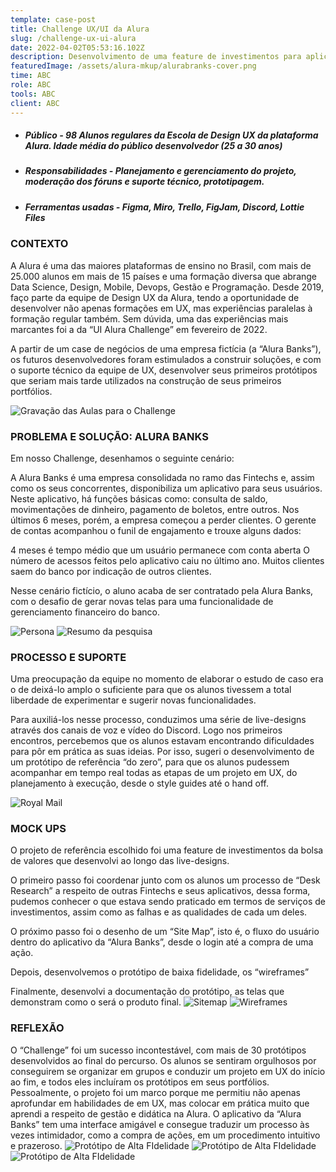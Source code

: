 ```yaml
---
template: case-post
title: Challenge UX/UI da Alura
slug: /challenge-ux-ui-alura
date: 2022-04-02T05:53:16.102Z
description: Desenvolvimento de uma feature de investimentos para aplicativo bancário, como metodologia de ensino dentro da formação em UX oferecida pela Alura
featuredImage: /assets/alura-mkup/alurabranks-cover.png
time: ABC
role: ABC
tools: ABC
client: ABC
---
```




* #####  **Público** - 98 Alunos regulares da Escola de Design UX da plataforma Alura. Idade média do público desenvolvedor (25 a 30 anos)

* ##### **Responsabilidades** - Planejamento e gerenciamento do projeto, moderação dos fóruns e suporte técnico, prototipagem.

* ##### **Ferramentas usadas** - Figma, Miro, Trello, FigJam, Discord, Lottie Files 

### CONTEXTO
A Alura é uma das maiores plataformas de ensino no Brasil, com mais de 25.000 alunos em mais de 15 países e uma formação diversa que abrange Data Science, Design, Mobile, Devops, Gestão e Programação. Desde 2019, faço parte da equipe de Design UX da Alura, tendo a oportunidade de desenvolver não apenas formações em UX, mas experiências paralelas à formação regular também. Sem dúvida, uma das experiências mais marcantes foi a da “UI Alura Challenge” em fevereiro de 2022. 

A partir de um case de negócios de uma empresa fictícia (a “Alura Banks”), os futuros desenvolvedores foram estimulados a construir soluções, e com o suporte técnico da equipe de UX, desenvolver seus primeiros protótipos que seriam mais tarde utilizados na construção de seus primeiros portfólios.

![Gravação das Aulas para o Challenge](/assets/alura-mkup/dktop-mk-02.png "Gravação das Aulas para o Challenge")


### PROBLEMA E SOLUÇÃO: ALURA BANKS

Em nosso Challenge, desenhamos o seguinte cenário: 

A Alura Banks é uma empresa consolidada no ramo das Fintechs e, assim como os seus concorrentes, disponibiliza um aplicativo para seus usuários. Neste aplicativo, há funções básicas como: consulta de saldo, movimentações de dinheiro, pagamento de boletos, entre outros. Nos últimos 6 meses, porém, a empresa começou a perder clientes. O gerente de contas acompanhou o funil de engajamento e trouxe alguns dados:  

4 meses é tempo médio que um usuário permanece com conta aberta 
O número de acessos feitos pelo aplicativo caiu no último ano. 
Muitos clientes saem do banco por indicação de outros clientes.

Nesse cenário fictício, o aluno acaba de ser contratado pela Alura Banks, com o desafio de gerar novas telas para uma funcionalidade de gerenciamento financeiro do banco.

![Persona](/assets/alura-mkup/persona.png "Persona")
![Resumo da pesquisa](/assets/alura-mkup/dktop-mk-03.png "Resumo da Pesquisa")

### PROCESSO E SUPORTE

Uma preocupação da equipe no momento de elaborar o estudo de caso era o de deixá-lo amplo o suficiente para que os alunos tivessem a total liberdade de experimentar e sugerir novas funcionalidades.

Para auxiliá-los nesse processo, conduzimos uma série de live-designs através dos canais de voz e vídeo do Discord. Logo nos primeiros encontros, percebemos que os alunos estavam encontrando dificuldades para pôr em prática as suas ideias.  Por isso, sugeri o desenvolvimento de um protótipo de referência “do zero”, para que os alunos pudessem acompanhar em tempo real todas as etapas de um projeto em UX, do planejamento à execução, desde o style guides até o hand off.

![Royal Mail](/assets/alura-mkup/dktop-mk.png "Live de Monitoria")
### MOCK UPS

O projeto de referência escolhido foi uma feature de investimentos da bolsa de valores que desenvolvi ao longo das live-designs. 

O primeiro passo foi coordenar junto com os alunos um processo de “Desk Research” a respeito de outras Fintechs e seus aplicativos, dessa forma, pudemos conhecer o que estava sendo praticado em termos de serviços de investimentos, assim como as falhas e as qualidades de cada um deles. 

O próximo passo foi o desenho de um “Site Map”, isto é, o fluxo do usuário dentro do aplicativo da “Alura Banks”, desde o login até a compra de uma ação. 

Depois, desenvolvemos o protótipo de baixa fidelidade, os “wireframes”

Finalmente, desenvolvi a documentação do protótipo, as telas que demonstram como o será o produto final.
![Sitemap](/assets/alura-mkup/sitemap-alurabanks.png "Sitemap")
![Wireframes](/assets/alura-mkup/wire-png.png "Wireframes")
### REFLEXÃO

O “Challenge” foi um sucesso incontestável, com mais de 30 protótipos desenvolvidos ao final do percurso. Os alunos se sentiram orgulhosos por conseguirem se organizar em grupos e conduzir um projeto em UX do início ao fim, e todos eles incluíram os protótipos em seus portfólios. Pessoalmente, o projeto foi um marco porque me permitiu não apenas aprofundar em habilidades de em UX, mas colocar em prática muito que aprendi a respeito de gestão e didática na Alura. O aplicativo da “Alura Banks” tem uma interface amigável e consegue traduzir um processo às vezes intimidador, como a compra de ações, em um procedimento intuitivo e prazeroso. 
![Protótipo de Alta FIdelidade](/assets/alura-mkup/mk-01.png "Protótipo de Alta FIdelidade")
![Protótipo de Alta FIdelidade](/assets/alura-mkup/mk-02.png "Protótipo de Alta FIdelidade")
![Protótipo de Alta FIdelidade](/assets/alura-mkup/mk-03.png "Protótipo de Alta FIdelidade")


